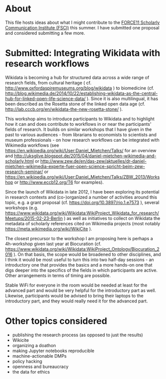 # About

This file hosts ideas about what I might contribute to the [FORCE11 Scholarly Communication Institute (FSCI)](https://www.force11.org/fsci) this summer. I have submitted one proposal and considered submitting a few more.

# Submitted: Integrating Wikidata with research workflows

Wikidata is becoming a hub for structured data across a wide range of research fields, from cultural heritage ( cf. http://www.oxfordaspiremuseums.org/blog/wikidata ) to biomedicine (cf. http://blog.wikimedia.de/2014/10/22/establishing-wikidata-as-the-central-hub-for-linked-open-life-science-data/ ). Since it is also multilingual, it has been described as the  Rosetta stone of the linked open data age (cf. http://lab.cccb.org/en/wikidata-the-new-rosetta-stone/ ).

This workshop aims to introduce participants to Wikidata and to highlight how it can and does contribute to workflows in or near the participants' fields of research. It builds on similar workshops that I have given in the past to various audiences - from librarians to economists to scientists and museum professionals - on how research workflows can be integrated with Wikimedia workflows (see https://en.wikipedia.org/wiki/User:Daniel_Mietchen/Talks/ for an overview and http://uksglive.blogspot.de/2015/04/daniel-mietchen-wikimedia-and-scholarly.html or
http://www.zew.de/en/das-zew/aktuelles/dr-daniel-mietchen-wikimedia-experte-fuer-open-science-spricht-beim-zew-research-seminar/ or https://en.wikipedia.org/wiki/User:Daniel_Mietchen/Talks/ZBW_2013/Workshop
or http://www.eccb12.org/T6 for examples).

Since the launch of Wikidata in late 2012, I have been exploring its potential in research contexts and (co-)organized a number of activities around this topic, e.g. a grant proposal (cf. https://doi.org/10.3897/rio.1.e7573 ), several workshops (e.g.
https://www.wikidata.org/wiki/Wikidata:WikiProject_Wikidata_for_research/Meetups/2015-02-23-Berlin ) as well as initiatives to collect on Wikidata the metadata of scholarly references cited on Wikimedia projects (most notably
https://meta.wikimedia.org/wiki/WikiCite ).

The closest precursor to the workshop I am proposing here is perhaps a 4h-workshop given last year at Biocuration (cf. 
https://www.wikidata.org/wiki/Wikidata:WikiProject_Ontology/Biocuration_2016 ). On that basis, the scope would be broadened to other disciplines, and I think it would be most useful to turn this into two half-day sessions - an introductory one that provides the basics and a more hands-on one that digs deeper into the specifics of the fields in which participants are active. Other arrangements in terms of timing are possible.

Stable WiFi for everyone in the room would be needed at least for the advanced part and would be very helpful for the introductory part as well. Likewise, participants would be advised to bring their laptops to the introductory part, and they would really need it for the advanced part.

# Other topics considered

* publishing the research process (as opposed to just the results)
* Wikicite
* organizing a doathon
* making Jupyter notebooks reproducible
* machine-actionable DMPs
* policy hacking
* openness and bureaucracy
* the data for ethics

